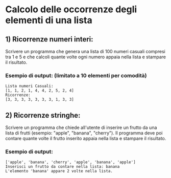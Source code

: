 
# Calcolo delle occorrenze degli elementi di una lista

## 1) Ricorrenze numeri interi:

Scrivere un programma che genera una lista di 100 numeri casuali compresi tra 1 e 5 e che calcoli quante volte ogni numero appaia nella lista e stampare il risultato.

### Esempio di output: (limitato a 10 elementi per comodità)
```plaintext
Lista numeri Casuali:
[1, 1, 2, 1, 4, 4, 2, 5, 2, 4]
Ricorrenze:
[3, 3, 3, 3, 3, 3, 3, 1, 3, 3]
```


## 2) Ricorrenze stringhe:

Scrivere un programma che chiede all'utente di inserire un frutto da una lista di frutti (esempio: "apple", "banana", "cherry"). Il programma deve poi contare quante volte il frutto inserito appaia nella lista e stampare il risultato.

### Esempio di output:
```plaintext
['apple', 'banana', 'cherry', 'apple', 'banana', 'apple']
Inserisci un frutto da contare nella lista: banana
L'elemento 'banana' appare 2 volte nella lista.
```
